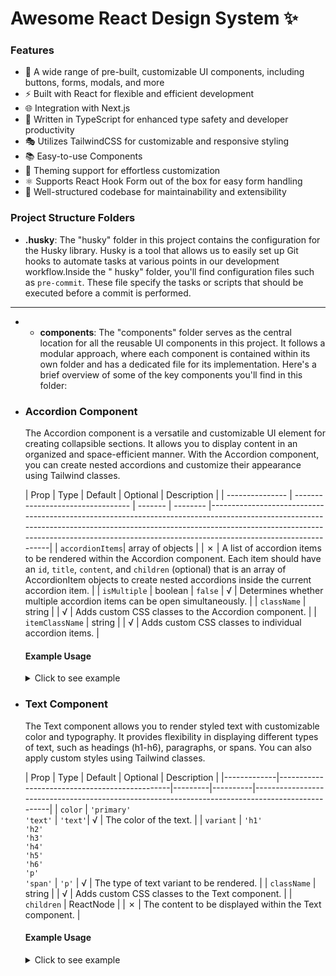 # Awesome React Design System ✨

### Features

- 🎨 A wide range of pre-built, customizable UI components, including buttons, forms, modals, and more
- ⚡️ Built with React for flexible and efficient development
- 🌐 Integration with Next.js
- 🚀 Written in TypeScript for enhanced type safety and developer productivity
- 🎭 Utilizes TailwindCSS for customizable and responsive styling
- 📚 Easy-to-use Components
- 🌈 Theming support for effortless customization
- ⚛️ Supports React Hook Form out of the box for easy form handling
- 🔧 Well-structured codebase for maintainability and extensibility

### Project Structure Folders

- **.husky**: The "husky" folder in this project contains the configuration for the Husky library. Husky is a tool that
  allows us to easily set up Git hooks to automate tasks at various points in our development workflow.Inside the "
  husky" folder, you'll find configuration files such as `pre-commit`. These file specify the tasks or scripts that
  should be executed before a commit is performed.

***

- - **components**: The "components" folder serves as the central location for all the reusable UI components in this
    project. It follows a modular approach, where each component is contained within its own folder and has a dedicated
    file for its implementation. Here's a brief overview of some of the key components you'll find in this folder:

- ### Accordion Component

  The Accordion component is a versatile and customizable UI element for creating collapsible sections. It allows
  you to display content in an organized and space-efficient manner. With the Accordion component, you can create
  nested accordions and customize their appearance using Tailwind classes.

  | Prop            | Type                              | Default | Optional | Description                                                                                                                                                                                                                                                    |
      | --------------- | --------------------------------- | ------- | -------- |----------------------------------------------------------------------------------------------------------------------------------------------------------------------------------------------------------------------------------------------------------------|
  | `accordionItems`| array of objects                  |         | ✗        | A list of accordion items to be rendered within the Accordion component. Each item should have an `id`, `title`, `content`, and `children` (optional) that is an array of AccordionItem objects to create nested accordions inside the current accordion item. |
  | `isMultiple`    | boolean                           | `false` | √        | Determines whether multiple accordion items can be open simultaneously.                                                                                                                                                                                        |
  | `className`     | string                            |         | √        | Adds custom CSS classes to the Accordion component.                                                                                                                                                                                                            |
  | `itemClassName` | string                            |         | √        | Adds custom CSS classes to individual accordion items.                                                                                                                                                                                                         |

  #### Example Usage

  <details>
  <summary>Click to see example</summary>

  ```jsx
  const accordionItems = [
    {
      id: 1,
      title: 'Accordion Item 1',
      content: 'Content for Accordion Item 1',
    },
    {
      id: 2,
      title: 'Accordion Item 2',
      content: 'Content for Accordion Item 2',
    },
    {
      id: 3,
      title: 'Accordion Item 3',
      content: 'Content for Accordion Item 3',
      children: [
        {
          id: 4,
          title: 'Nested Accordion Item 1',
          content: 'Content for Nested Accordion Item 1',
        },
        {
          id: 5,
          title: 'Nested Accordion Item 2',
          content: 'Content for Nested Accordion Item 2',
        },
      ],
    },
  ];

  return (
    <Accordion
      accordionItems={accordionItems}
      isMultiple={false}
      className="custom-accordion"
      itemClassName="custom-accordion-item"
    />
  );
  ```

  </details>

- ### Text Component

  The Text component allows you to render styled text with customizable color and typography. It provides flexibility in
  displaying different types of text, such as headings (h1-h6), paragraphs, or spans. You can also apply custom styles
  using Tailwind classes.

  | Prop        | Type                                          | Default | Optional | Description                                                                                     |
      |-------------|-----------------------------------------------|---------|----------|-------------------------------------------------------------------------------------------------|
  | `color`     | `'primary'` <br> `'text'`                       | `'text'`| √        | The color of the text.                                                                         |
  | `variant`   | `'h1'` <br> `'h2'` <br> `'h3'` <br> `'h4'` <br> `'h5'` <br> `'h6'` <br> `'p'` <br> `'span'` | `'p'`    | √        | The type of text variant to be rendered.                                                        |
  | `className` | string                                        |         | √        | Adds custom CSS classes to the Text component.                                                  |
  | `children`  | ReactNode                                     |         | ✗        | The content to be displayed within the Text component.                                          |

  #### Example Usage

  <details>
  <summary>Click to see example</summary>

  ```jsx
  return (
    <div>
      <Text variant="h1" color="primary">Heading 1</Text>
      <Text variant="h3" color="text">Heading 3</Text>
    </div>
  );
  ```

  </details>